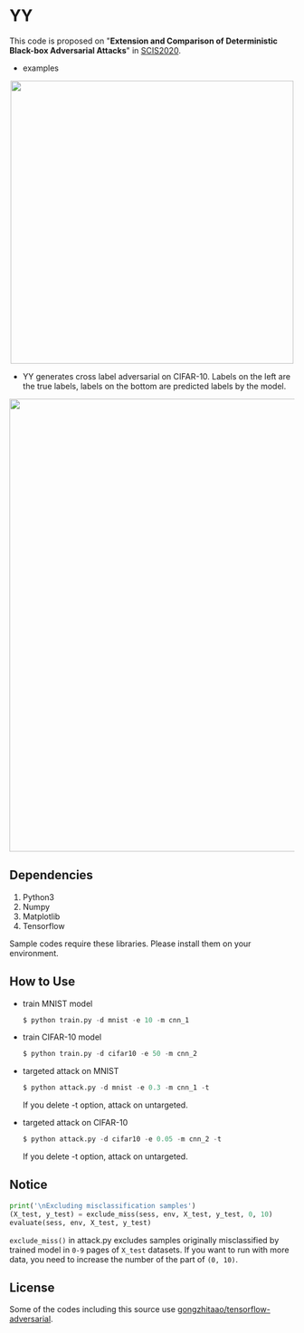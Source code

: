 # YY

This code is proposed on "**Extension and Comparison of Deterministic Black-box Adversarial Attacks**" in [SCIS2020](https://www.iwsec.org/scis/2020/).

- examples
<div align="center">
  <img src="https://user-images.githubusercontent.com/60645850/73763102-512fe480-47b4-11ea-94a5-e01ef4ff6847.png" width="500px">
</div>

- YY generates cross label adversarial on CIFAR-10. Labels on the left are the true labels, labels on the bottom are predicted labels by the model.
<div align="center">
  <img src="https://user-images.githubusercontent.com/60645850/73920006-f1e2e900-4907-11ea-83e7-06aaa2ec1ee0.png" width="800px">
</div>



## Dependencies

1. Python3
2. Numpy
3. Matplotlib
4. Tensorflow

Sample codes require these libraries. Please install them on your environment.



## How to Use

- train MNIST model
  ```python
  $ python train.py -d mnist -e 10 -m cnn_1
  ```

- train CIFAR-10 model
  ```python
  $ python train.py -d cifar10 -e 50 -m cnn_2
  ```
  
- targeted attack on MNIST
  ```python
  $ python attack.py -d mnist -e 0.3 -m cnn_1 -t
  ```
  If you delete -t option, attack on untargeted.

- targeted attack on CIFAR-10
  ```python
  $ python attack.py -d cifar10 -e 0.05 -m cnn_2 -t
  ```
  If you delete -t option, attack on untargeted.



## Notice

```python
print('\nExcluding misclassification samples')
(X_test, y_test) = exclude_miss(sess, env, X_test, y_test, 0, 10)
evaluate(sess, env, X_test, y_test)
```

```exclude_miss()``` in attack.py excludes samples originally misclassified by trained model in ```0-9``` pages of ```X_test``` datasets. If you want to run with more data, you need to increase the number of the part of ```(0, 10)```.




## License

Some of the codes including this source use [gongzhitaao/tensorflow-adversarial](https://github.com/gongzhitaao/tensorflow-adversarial).

